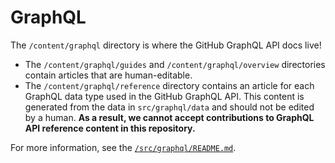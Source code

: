# GraphQL

The `/content/graphql` directory is where the GitHub GraphQL API docs live!

* The `/content/graphql/guides` and `/content/graphql/overview` directories contain articles that are human-editable.
* The `/content/graphql/reference` directory contains an article for each GraphQL data type used in the GitHub GraphQL API. This content is generated from the data in `src/graphql/data` and should not be edited by a human. **As a result, we cannot accept contributions to GraphQL API reference content in this repository.**

For more information, see the [`/src/graphql/README.md`](/src/graphql/README.md).
